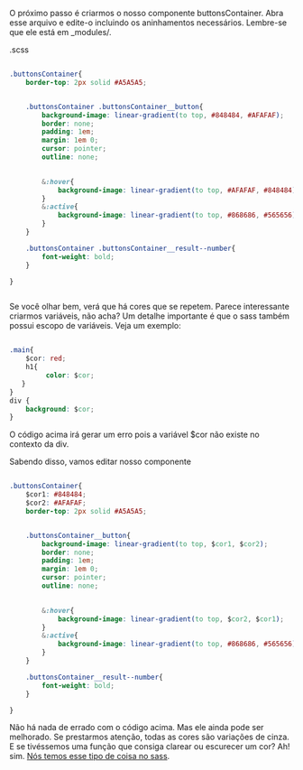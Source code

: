 O próximo passo é criarmos o nosso componente buttonsContainer. Abra esse arquivo e edite-o incluindo os aninhamentos necessários. Lembre-se que ele está em _modules/. 

.scss
```css

.buttonsContainer{
    border-top: 2px solid #A5A5A5;


    .buttonsContainer .buttonsContainer__button{
        background-image: linear-gradient(to top, #848484, #AFAFAF);
        border: none;
        padding: 1em;
        margin: 1em 0;
        cursor: pointer;
        outline: none;
    

        &:hover{
            background-image: linear-gradient(to top, #AFAFAF, #848484);
        }
        &:active{
            background-image: linear-gradient(to top, #868686, #565656);
        }
    }

    .buttonsContainer .buttonsContainer__result--number{
        font-weight: bold;
    }

}



```

Se você olhar bem, verá que há cores que se repetem. Parece interessante criarmos variáveis, não acha? Um detalhe importante é que o sass também possui escopo de variáveis. Veja um exemplo:

```css

.main{
    $cor: red;
    h1{
         color: $cor;
   }
}
div {
    background: $cor;
}

```

O código acima irá gerar um erro pois a variável $cor não existe no contexto da div.

Sabendo disso, vamos editar nosso componente

```css

.buttonsContainer{
    $cor1: #848484;
    $cor2: #AFAFAF;
    border-top: 2px solid #A5A5A5;


    .buttonsContainer__button{
        background-image: linear-gradient(to top, $cor1, $cor2);
        border: none;
        padding: 1em;
        margin: 1em 0;
        cursor: pointer;
        outline: none;
    

        &:hover{
            background-image: linear-gradient(to top, $cor2, $cor1);
        }
        &:active{
            background-image: linear-gradient(to top, #868686, #565656);
        }
    }

    .buttonsContainer__result--number{
        font-weight: bold;
    }

}


``` 

Não há nada de errado com o código acima. Mas ele ainda pode ser melhorado. Se prestarmos atenção, todas as cores são variações de cinza. E se tivéssemos uma função que consiga clarear ou escurecer um cor? Ah! sim. [Nós temos esse tipo de coisa no sass](http://sass-lang.com/documentation/Sass/Script/Functions.html).